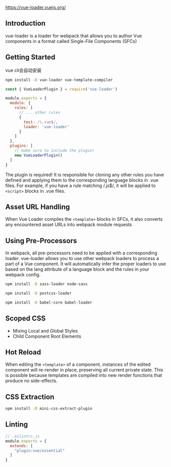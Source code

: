 
<https://vue-loader.vuejs.org/>

## Introduction

vue-loader is a loader for webpack that allows you to author Vue components in a format called Single-File Components (SFCs)

## Getting Started

vue cli会自动安装

```sh
npm install -D vue-loader vue-template-compiler
```

```js
const { VueLoaderPlugin } = require('vue-loader')

module.exports = {
  module: {
    rules: [
      // ... other rules
      {
        test: /\.vue$/,
        loader: 'vue-loader'
      }
    ]
  },
  plugins: [
    // make sure to include the plugin!
    new VueLoaderPlugin()
  ]
}
```

The plugin is required! It is responsible for cloning any other rules you have defined and applying them to the corresponding language blocks in .vue files. For example, if you have a rule matching /\.js$/, it will be applied to `<script>` blocks in .vue files.

## Asset URL Handling

When Vue Loader compiles the `<template>` blocks in SFCs, it also converts any encountered asset URLs into webpack module requests

## Using Pre-Processors

In webpack, all pre-processors need to be applied with a corresponding loader. vue-loader allows you to use other webpack loaders to process a part of a Vue component. It will automatically infer the proper loaders to use based on the lang attribute of a language block and the rules in your webpack config.

```sh
npm install -D sass-loader node-sass

npm install -D postcss-loader

npm install -D babel-core babel-loader
```

## Scoped CSS

- Mixing Local and Global Styles
- Child Component Root Elements

## Hot Reload

When editing the `<template>` of a component, instances of the edited component will re-render in place, preserving all current private state. This is possible because templates are compiled into new render functions that produce no side-effects.

## CSS Extraction

```sh
npm install -D mini-css-extract-plugin
```

## Linting

```js
// .eslintrc.js
module.exports = {
  extends: [
    "plugin:vue/essential"
  ]
}
```


